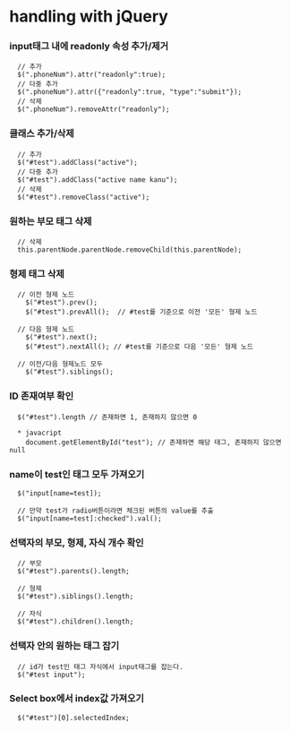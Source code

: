 # handling with jQuery

### input태그 내에 readonly 속성 추가/제거
```
  // 추가
  $(".phoneNum").attr("readonly":true);
  // 다중 추가
  $(".phoneNum").attr({"readonly":true, "type":"submit"});
  // 삭제
  $(".phoneNum").removeAttr("readonly");
```

### 클래스 추가/삭제
```
  // 추가
  $("#test").addClass("active");
  // 다중 추가
  $("#test").addClass("active name kanu");
  // 삭제
  $("#test").removeClass("active");
```

### 원하는 부모 태그 삭제
```
  // 삭제
  this.parentNode.parentNode.removeChild(this.parentNode);
```

### 형제 태그 삭제
```
  // 이전 형제 노드
    $("#test").prev();
    $("#test").prevAll();  // #test를 기준으로 이전 '모든' 형제 노드

  // 다음 형제 노드
    $("#test").next();
    $("#test").nextAll(); // #test를 기준으로 다음 '모든' 형제 노드

  // 이전/다음 형제노드 모두
    $("#test").siblings();
```

### ID 존재여부 확인
```
  $("#test").length // 존재하면 1, 존재하지 않으면 0

  * javacript
    document.getElementById("test"); // 존재하면 해당 태그, 존재하지 않으면 null
```

### name이 test인 태그 모두 가져오기
```
  $("input[name=test]);

  // 만약 test가 radio버튼이라면 체크된 버튼의 value를 추출
  $("input[name=test]:checked").val();
```

### 선택자의 부모, 형제, 자식 개수 확인
```
  // 부모
  $("#test").parents().length;

  // 형제
  $("#test").siblings().length;

  // 자식
  $("#test").children().length;
```

### 선택자 안의 원하는 태그 잡기
```
  // id가 test인 태그 자식에서 input태그를 잡는다.
  $("#test input");
```

### Select box에서 index값 가져오기
```
  $("#test")[0].selectedIndex;
```